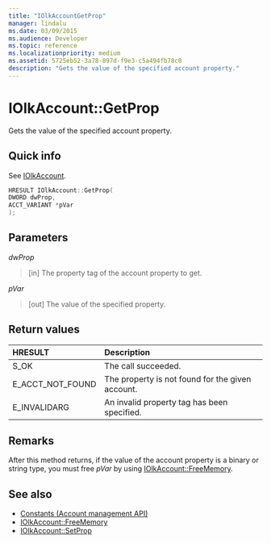 ```yaml
---
title: "IOlkAccountGetProp"
manager: lindalu
ms.date: 03/09/2015
ms.audience: Developer
ms.topic: reference
ms.localizationpriority: medium
ms.assetid: 5725eb52-3a78-897d-f9e3-c5a494fb78c0
description: "Gets the value of the specified account property."
---
```


# IOlkAccount::GetProp

Gets the value of the specified account property.
  
## Quick info

See [IOlkAccount](iolkaccount.md).
  
```cpp
HRESULT IOlkAccount::GetProp(  
DWORD dwProp, 
ACCT_VARIANT *pVar 
);
```

## Parameters

_dwProp_
  
> [in] The property tag of the account property to get.
    
_pVar_
  
> [out] The value of the specified property.

## Return values

|**HRESULT**|**Description**|
|:-----|:-----|
|S_OK  <br/> |The call succeeded. |
|E_ACCT_NOT_FOUND  <br/> |The property is not found for the given account. |
|E_INVALIDARG  <br/> |An invalid property tag has been specified. |

## Remarks

After this method returns, if the value of the account property is a binary or string type, you must free *pVar* by using [IOlkAccount::FreeMemory](iolkaccount-freememory.md).
  
## See also

- [Constants (Account management API)](constants-account-management-api.md)
- [IOlkAccount::FreeMemory](iolkaccount-freememory.md)  
- [IOlkAccount::SetProp](iolkaccount-setprop.md)

